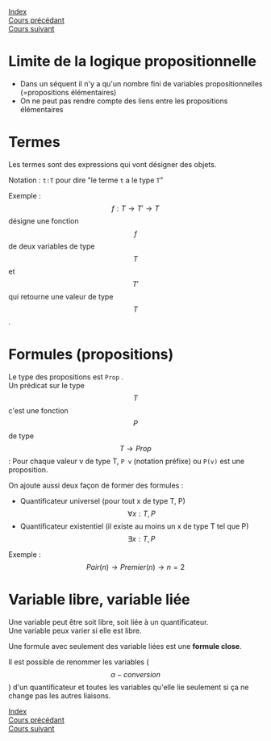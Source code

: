 <script type="text/javascript" src="https://cdnjs.cloudflare.com/ajax/libs/mathjax/2.7.7/latest.js?config=TeX-MML-AM_CHTML"></script>

[Index](./index.md)  
[Cours précédant](./cours_7.md)  
[Cours suivant](./cours_9.md)

# Limite de la logique propositionnelle

- Dans un séquent il n'y a qu'un nombre fini de variables propositionnelles (=propositions élémentaires)
- On ne peut pas rendre compte des liens entre les propositions élémentaires

# Termes

Les termes sont des expressions qui vont désigner des objets.

Notation : `t:T` pour dire "le terme `t` a le type `T`"

Exemple :  
$$f: T\to T'\to T$$ désigne une fonction $$f$$ de deux variables de type $$T$$ et $$T'$$ qui retourne une valeur de type $$T$$.

# Formules (propositions)

Le type des propositions est `Prop` .  
Un prédicat sur le type $$T$$ c'est une fonction $$P$$ de type $$T\to Prop$$ : Pour chaque valeur v de type T, `P v` (notation préfixe) ou `P(v)` est une proposition.

On ajoute aussi deux façon de former des formules :
- Quantificateur universel (pour tout x de type T, P)
$$\forall x:T,P$$
- Quantificateur existentiel (il existe au moins un x de type T tel que P)
$$\exists x:T,P$$

Exemple :  
$$Pair(n)\to Premier(n)\to n=2$$  

# Variable libre, variable liée

Une variable peut être soit libre, soit liée à un quantificateur.  
Une variable peux varier si elle est libre.

Une formule avec seulement des variable liées est une **formule close**.

Il est possible de renommer les variables ($$\alpha-conversion$$) d'un quantificateur et toutes les variables qu'elle lie seulement si ça ne change pas les autres liaisons.

[Index](./index.md)  
[Cours précédant](./cours_7.md)  
[Cours suivant](./cours_9.md)
